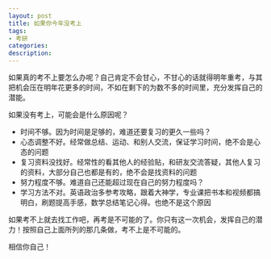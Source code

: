 ```yaml
---
layout: post
title: 如果你今年没考上
tags:
- 考研
categories:
description:
---
```


如果真的考不上要怎么办呢？自己肯定不会甘心，不甘心的话就得明年重考，与其把机会压在明年花更多的时间，不如在剩下的为数不多的时间里，充分发挥自己的潜能。

如果没有考上，可能会是什么原因呢？
* 时间不够。因为时间是足够的，难道还要复习的更久一些吗？
* 心态调整不好。经常做总结、运动、和别人交流，保证学习时间，绝不会是心态的问题
* 复习资料没找好。经常性的看其他人的经验贴，和研友交流答疑，其他人复习的资料，大部分自己也都是有的，绝不会是找资料的问题
* 努力程度不够。难道自己还能超过现在自己的努力程度吗？
* 学习方法不对。英语政治多参考攻略，跟着大神学，专业课把书本和视频都搞明白，刷题提高手感，数学总结笔记心得。也绝不是这个原因

如果考不上就去找工作吧，再考是不可能的了。你只有这一次机会，发挥自己的潜力！按照自己上面所列的那几条做，考不上是不可能的。

相信你自己！
